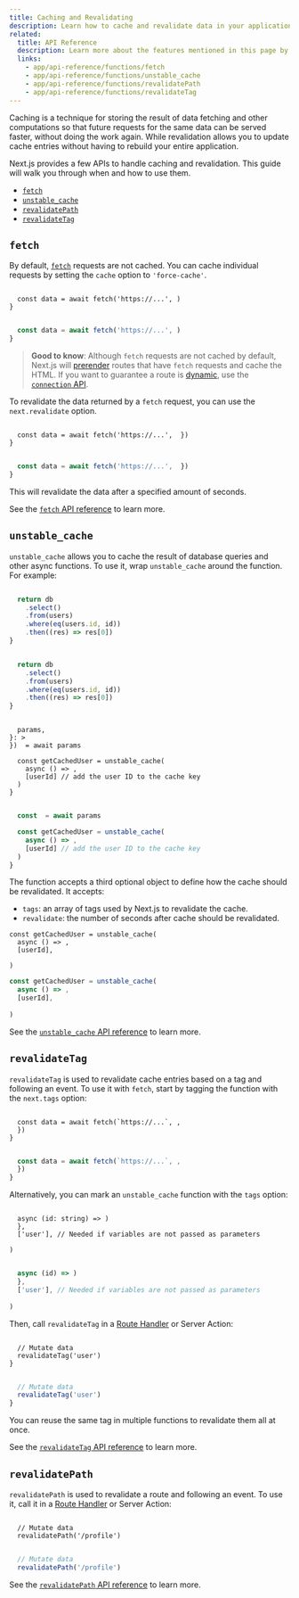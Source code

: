 ```yaml
---
title: Caching and Revalidating
description: Learn how to cache and revalidate data in your application.
related:
  title: API Reference
  description: Learn more about the features mentioned in this page by reading the API Reference.
  links:
    - app/api-reference/functions/fetch
    - app/api-reference/functions/unstable_cache
    - app/api-reference/functions/revalidatePath
    - app/api-reference/functions/revalidateTag
---
```


Caching is a technique for storing the result of data fetching and other computations so that future requests for the same data can be served faster, without doing the work again. While revalidation allows you to update cache entries without having to rebuild your entire application.

Next.js provides a few APIs to handle caching and revalidation. This guide will walk you through when and how to use them.

- [`fetch`](#fetch)
- [`unstable_cache`](#unstable_cache)
- [`revalidatePath`](#revalidatepath)
- [`revalidateTag`](#revalidatetag)

## `fetch`

By default, [`fetch`](/docs/app/api-reference/functions/fetch) requests are not cached. You can cache individual requests by setting the `cache` option to `'force-cache'`.

```tsx filename="app/page.tsx" switcher

  const data = await fetch('https://...', )
}
```

```jsx filename="app/page.jsx" switcher

  const data = await fetch('https://...', )
}
```

> **Good to know**: Although `fetch` requests are not cached by default, Next.js will [prerender](/docs/app/getting-started/partial-prerendering#static-rendering) routes that have `fetch` requests and cache the HTML. If you want to guarantee a route is [dynamic](/docs/app/getting-started/partial-prerendering#dynamic-rendering), use the [`connection` API](/docs/app/api-reference/functions/connection).

To revalidate the data returned by a `fetch` request, you can use the `next.revalidate` option.

```tsx filename="app/page.tsx" switcher

  const data = await fetch('https://...',  })
}
```

```jsx filename="app/page.jsx" switcher

  const data = await fetch('https://...',  })
}
```

This will revalidate the data after a specified amount of seconds.

See the [`fetch` API reference](/docs/app/api-reference/functions/fetch) to learn more.

## `unstable_cache`

`unstable_cache` allows you to cache the result of database queries and other async functions. To use it, wrap `unstable_cache` around the function. For example:

```ts filename="app/lib/data.ts" switcher

  return db
    .select()
    .from(users)
    .where(eq(users.id, id))
    .then((res) => res[0])
}
```

```jsx filename="app/lib/data.js" switcher

  return db
    .select()
    .from(users)
    .where(eq(users.id, id))
    .then((res) => res[0])
}
```

```tsx filename="app/page.tsx" highlight= switcher

  params,
}: >
})  = await params

  const getCachedUser = unstable_cache(
    async () => ,
    [userId] // add the user ID to the cache key
  )
}
```

```jsx filename="app/page.js" highlight= switcher

  const  = await params

  const getCachedUser = unstable_cache(
    async () => ,
    [userId] // add the user ID to the cache key
  )
}
```

The function accepts a third optional object to define how the cache should be revalidated. It accepts:

- `tags`: an array of tags used by Next.js to revalidate the cache.
- `revalidate`: the number of seconds after cache should be revalidated.

```tsx filename="app/page.tsx" highlight= switcher
const getCachedUser = unstable_cache(
  async () => ,
  [userId],
  
)
```

```jsx filename="app/page.js" highlight= switcher
const getCachedUser = unstable_cache(
  async () => ,
  [userId],
  
)
```

See the [`unstable_cache` API reference](/docs/app/api-reference/functions/unstable_cache) to learn more.

## `revalidateTag`

`revalidateTag` is used to revalidate cache entries based on a tag and following an event. To use it with `fetch`, start by tagging the function with the `next.tags` option:

```tsx filename="app/lib/data.ts" highlight= switcher

  const data = await fetch(`https://...`, ,
  })
}
```

```jsx filename="app/lib/data.js" highlight= switcher

  const data = await fetch(`https://...`, ,
  })
}
```

Alternatively, you can mark an `unstable_cache` function with the `tags` option:

```tsx filename="app/lib/data.ts" highlight= switcher

  async (id: string) => )
  },
  ['user'], // Needed if variables are not passed as parameters
  
)
```

```jsx filename="app/lib/data.js" highlight= switcher

  async (id) => )
  },
  ['user'], // Needed if variables are not passed as parameters
  
)
```

Then, call `revalidateTag` in a [Route Handler](/docs/app/api-reference/file-conventions/route) or Server Action:

```tsx filename="app/lib/actions.ts" highlight= switcher

  // Mutate data
  revalidateTag('user')
}
```

```jsx filename="app/lib/actions.js" highlight= switcher

  // Mutate data
  revalidateTag('user')
}
```

You can reuse the same tag in multiple functions to revalidate them all at once.

See the [`revalidateTag` API reference](/docs/app/api-reference/functions/revalidateTag) to learn more.

## `revalidatePath`

`revalidatePath` is used to revalidate a route and following an event. To use it, call it in a [Route Handler](/docs/app/api-reference/file-conventions/route) or Server Action:

```tsx filename="app/lib/actions.ts" highlight= switcher

  // Mutate data
  revalidatePath('/profile')
```

```jsx filename="app/lib/actions.js" highlight= switcher

  // Mutate data
  revalidatePath('/profile')
```

See the [`revalidatePath` API reference](/docs/app/api-reference/functions/revalidatePath) to learn more.